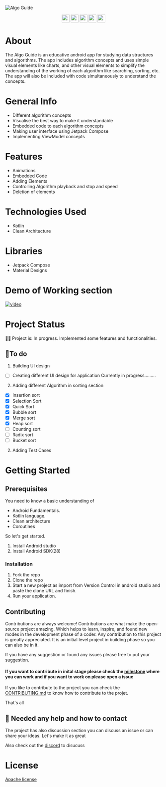 ![Algo Guide](https://user-images.githubusercontent.com/86681482/191082890-0d3c9469-c8c4-46ab-9eec-d48b6b81c7b9.gif)

<p align = "center">
      <img src = "https://badgen.net/badge/Open%20Source%20%3F/Yes%21/blue?icon=github" height = 25/>
      <a href= "https://github.com/kodeflap/Algo_Guide/tags ">
      <!-- <img src = "https://img.shields.io/github/release/kodeFlap/Algo_Guide.svg" height = 25/></a> -->
      <a href= "https://github.com/kodeflap/Algo_Guide/blob/master/LICENSE ">
      <img src = "https://img.shields.io/github/license/kodeFlap/Algo_Guide.svg" height = 25/></a>
      <img src = "https://img.shields.io/github/contributors/kodeFlap/Algo_Guide.svg" height = 25/></a>
      <img src = "https://img.shields.io/badge/PRs-welcome-brightgreen.svg?style=flat-square" height = 25/>
      <a href= "https://gitHub.com/kodeflap/Algo_Guide/issues/ ">
      <img src = "https://img.shields.io/github/issues/kodeFlap/Algo_Guide.svg" height = 25/></a>
</p>

# About

The Algo Guide is an educative android app for studying data structures and algorithms. The app includes algorithm concepts and uses simple visual elements like charts, and other visual elements to simplify the understanding of the working of each algorithm like searching, sorting, etc. The app will also be included with code simultaneously to understand the concepts.

# General Info

- Different algorithm concepts
- Visualise the best way to make it understandable
- Embedded code to each algorithm concepts
- Making user interface using Jetpack Compose
- Implementing ViewModel concepts

# Features

- Animations
- Embedded Code
- Adding Elements
- Controlling Algorithm playback and stop and speed
- Deletion of elements

# Technologies Used

- Kotlin
- Clean Architecture

# Libraries

- Jetpack Compose
- Material Designs

# Demo of Working section

[![video]()](https://user-images.githubusercontent.com/86681482/190232283-341e0b91-ee90-4af8-894d-78208aae3a22.mp4)


# Project Status

🚧🚧 Project is: In progress. Implemented some features and functionalities.

## 📝To do

1. Building UI design

- [ ] Creating different UI design for application
Currently in progress.........

2. Adding different Algorithm in sorting section

- [x] Insertion sort
- [x] Selection Sort
- [x] Quick Sort
- [x] Bubble sort
- [x] Merge sort
- [x] Heap sort
- [ ] Counting sort
- [ ] Radix sort
- [ ] Bucket sort

2. Adding Test Cases


# Getting Started

## Prerequisites
 
You need to know a basic understanding of 

- Android Fundamentals.
- Kotlin language.
- Clean architecture
- Coroutines

So let's get started.

1. Install Android studio
2. Install Android SDK(28)

### Installation

1. Fork the repo
2. Clone the repo
3. Start a new project as import from Version Control in android studio and paste the clone URL and finish.
4. Run your application.

## Contributing

Contributions are always welcome!
Contributions are what make the open-source project amazing. Which helps to learn, inspire, and found new modes in the development phase of a coder. Any contribution to this project is greatly appreciated. It is an initial level project in building phase so you can also be in it.

If you have any suggestion or found any issues please free to put your suggestion.


#### If you want to contribute in inital stage please check the [milestone](https://github.com/kodeflap/Algo_Guide/milestones) where you can work and if you want to work on please open a issue 


If you like to contribute to the project you can check the [CONTRIBUTING.md](https://github.com/kodeflap/Algo_Guide/blob/master/CONTRIBUTING.md) to know how to contribute to the projet.

That's all

## 💭 Needed any help and how to contact

The project has also discussion section you can discuss an issue or can share your ideas. Let's make it as great

Also check out the [discord](https://discord.gg/8zdFPzQh) to disucuss

# License

[Apache license](LICENSE)



